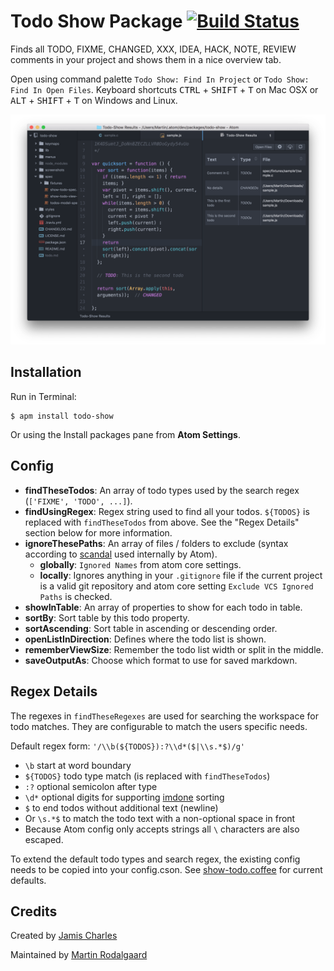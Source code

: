 # Todo Show Package [![Build Status](https://travis-ci.org/mrodalgaard/atom-todo-show.svg)](https://travis-ci.org/mrodalgaard/atom-todo-show)

Finds all TODO, FIXME, CHANGED, XXX, IDEA, HACK, NOTE, REVIEW comments in your project and shows them in a nice overview tab.

Open using command palette `Todo Show: Find In Project` or `Todo Show: Find In Open Files`. Keyboard shortcuts <kbd>CTRL</kbd> + <kbd>SHIFT</kbd> + <kbd>T</kbd> on Mac OSX or <kbd>ALT</kbd> + <kbd>SHIFT</kbd> + <kbd>T</kbd> on Windows and Linux.

![todo-show-package](https://raw.githubusercontent.com/mrodalgaard/atom-todo-show/master/screenshots/preview.png)

## Installation

Run in Terminal:

```
$ apm install todo-show
```

Or using the Install packages pane from **Atom Settings**.

## Config

* __findTheseTodos__: An array of todo types used by the search regex (`['FIXME', 'TODO', ...]`).
* __findUsingRegex__: Regex string used to find all your todos. `${TODOS}` is replaced with `findTheseTodos` from above. See the "Regex Details" section below for more information.
* __ignoreThesePaths__: An array of files / folders to exclude (syntax according to [scandal](https://github.com/atom/scandal) used internally by Atom).
  - __globally__: `Ignored Names` from atom core settings.
  - __locally__: Ignores anything in your `.gitignore` file if the current project is a valid git repository and atom core setting `Exclude VCS Ignored Paths` is checked.
* __showInTable__: An array of properties to show for each todo in table.
* __sortBy__: Sort table by this todo property.
* __sortAscending__: Sort table in ascending or descending order.
* __openListInDirection__: Defines where the todo list is shown.
* __rememberViewSize__: Remember the todo list width or split in the middle.
* __saveOutputAs__: Choose which format to use for saved markdown.

## Regex Details

The regexes in `findTheseRegexes` are used for searching the workspace for todo matches. They are configurable to match the users specific needs.

Default regex form: `'/\\b(${TODOS}):?\\d*($|\\s.*$)/g'`
* `\b` start at word boundary
* `${TODOS}` todo type match (is replaced with `findTheseTodos`)
* `:?` optional semicolon after type
* `\d*` optional digits for supporting [imdone](http://imdone.io/) sorting
* `$` to end todos without additional text (newline)
* Or `\s.*$` to match the todo text with a non-optional space in front
* Because Atom config only accepts strings all `\` characters are also escaped.

To extend the default todo types and search regex, the existing config needs to be copied into your config.cson. See [show-todo.coffee](https://github.com/mrodalgaard/atom-todo-show/blob/master/lib/show-todo.coffee) for current defaults.

## Credits
Created by [Jamis Charles](https://github.com/jamischarles)

Maintained by [Martin Rodalgaard](https://github.com/mrodalgaard)
